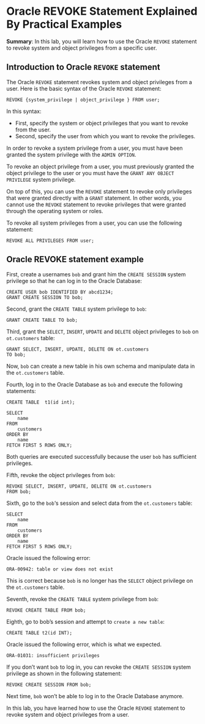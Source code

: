 # Oracle REVOKE Statement Explained By Practical Examples
**Summary**: In this lab, you will learn how to use the Oracle `REVOKE` statement to revoke system and object privileges from a specific user.

Introduction to Oracle `REVOKE` statement
-----------------------------------------

The Oracle `REVOKE` statement revokes system and object privileges from a user. Here is the basic syntax of the Oracle `REVOKE` statement:

```
REVOKE {system_privilege | object_privilege } FROM user;
```


In this syntax:

*   First, specify the system or object privileges that you want to revoke from the user.
*   Second, specify the user from which you want to revoke the privileges.

In order to revoke a system privilege from a user, you must have been granted the system privilege with the `ADMIN OPTION`.

To revoke an object privilege from a user, you must previously granted the object privilege to the user or you must have the `GRANT ANY OBJECT PRIVILEGE` system privilege.

On top of this, you can use the `REVOKE` statement to revoke only privileges that were granted directly with a `GRANT` statement. In other words, you cannot use the `REVOKE` statement to revoke privileges that were granted through the operating system or roles.

To revoke all system privileges from a user, you can use the following statement:

```
REVOKE ALL PRIVILEGES FROM user;
```


Oracle REVOKE statement example
-------------------------------

First, create a usernames `bob` and grant him the `CREATE SESSION` system privilege so that he can log in to the Oracle Database:

```
CREATE USER bob IDENTIFIED BY abcd1234;
GRANT CREATE SESSION TO bob;
```


Second, grant the `CREATE TABLE` system privilege to `bob`:

```
GRANT CREATE TABLE TO bob;
```


Third, grant the `SELECT`, `INSERT`, `UPDATE` and `DELETE` object privileges to `bob` on `ot.customers` table:

```
GRANT SELECT, INSERT, UPDATE, DELETE ON ot.customers
TO bob;
```


Now, `bob` can create a new table in his own schema and manipulate data in the `ot.customers` table.

Fourth, log in to the Oracle Database as `bob` and execute the following statements:

```
CREATE TABLE  t1(id int);

SELECT 
    name
FROM 
    customers
ORDER BY 
    name
FETCH FIRST 5 ROWS ONLY; 

```


Both queries are executed successfully because the user `bob` has sufficient privileges.

Fifth, revoke the object privileges from `bob`:

```
REVOKE SELECT, INSERT, UPDATE, DELETE ON ot.customers
FROM bob;
```


Sixth, go to the `bob`‘s session and select data from the `ot.customers` table:

```
SELECT 
    name
FROM 
    customers
ORDER BY 
    name
FETCH FIRST 5 ROWS ONLY; 
```


Oracle issued the following error:

```
ORA-00942: table or view does not exist
```


This is correct because `bob` is no longer has the `SELECT` object privilege on the `ot.customers` table.

Seventh, revoke the `CREATE TABLE` system privilege from `bob`:

```
REVOKE CREATE TABLE FROM bob;

```


Eighth, go to bob’s session and attempt to `create a new table`:

```
CREATE TABLE t2(id INT);

```


Oracle issued the following error, which is what we expected.

```
ORA-01031: insufficient privileges
```


If you don’t want `bob` to log in, you can revoke the `CREATE SESSION` system privilege as shown in the following statement:

```
REVOKE CREATE SESSION FROM bob;
```


Next time, `bob` won’t be able to log in to the Oracle Database anymore.

In this lab, you have learned how to use the Oracle `REVOKE` statement to revoke system and object privileges from a user.

